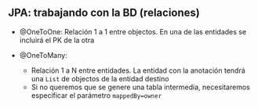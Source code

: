 ##  JPA: trabajando con la BD (relaciones)

* @OneToOne: Relación 1 a 1 entre objectos. En una de las entidades se incluirá el PK de la otra

* @OneToMany: 
    * Relación 1 a N entre entidades. La entidad con la anotación tendrá una `List` de objectos de la entidad destino
    * Si no queremos que se genere una tabla intermedia, necesitaremos especificar el parámetro `mappedBy=owner`

